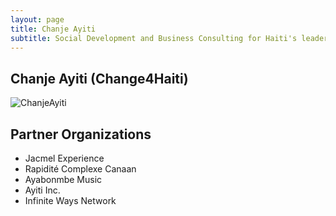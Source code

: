 ```yaml
---
layout: page
title: Chanje Ayiti
subtitle: Social Development and Business Consulting for Haiti's leaders. Building communities from the ground up.
---
```


## Chanje Ayiti (Change4Haiti)

![ChanjeAyiti](https://firebasestorage.googleapis.com/v0/b/eqmsystems.appspot.com/o/ChanjeAyiti.png?alt=media&token=72d10bae-f62f-4b19-bca5-fc9949d69b40)

## Partner Organizations

- Jacmel Experience
- Rapidité Complexe Canaan
- Ayabonmbe Music
- Ayiti Inc.
- Infinite Ways Network
